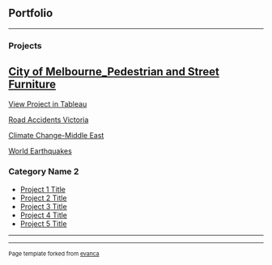 ## Portfolio

---

### Projects

## [City of Melbourne_Pedestrian and Street Furniture](/sample_page)

<a href="https://public.tableau.com/profile/aqsa7618#!/vizhome/CityofMelbourne-PedesterianandStreetFurniture/PedestrianSensoracrossMelbourne">View Project in Tableau</a> 
<!img src ="images/melbourne_city_hertiage.jpg"/>

[Road Accidents Victoria](/pdf/sample_presentation.pdf)
<!img src="images/accidents.jpg?raw=true"/>

[Climate Change-Middle East](http://example.com/)
<!img src="images/climate_change.jpg?raw=true"/>

[World Earthquakes ](http://example.com/)
<!img src="images/eathquakes.jpg?raw=true"/>

### Category Name 2

- [Project 1 Title](http://example.com/)
- [Project 2 Title](http://example.com/)
- [Project 3 Title](http://example.com/)
- [Project 4 Title](http://example.com/)
- [Project 5 Title](http://example.com/)

---




---
<p style="font-size:11px">Page template forked from <a href="https://github.com/evanca/quick-portfolio">evanca</a></p>
<!-- Remove above link if you don't want to attibute -->
